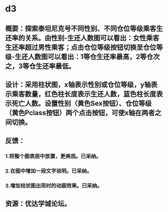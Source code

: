 # d3
## 概要：探索泰坦尼克号不同性别、不同仓位等级乘客生还率的关系。由性别-生还人数图可以看出：女性乘客生还率超过男性乘客；点击仓位等级按钮切换至仓位等级-生还人数图可以看出：1等仓生还率最高，2等仓次之，3等仓生还率最低。
## 设计：采用柱状图，x轴表示性别或仓位等级，y轴表示乘客数量，红色柱长度表示生还人数，蓝色柱长度表示死亡人数。设置性别（黄色Sex按钮）、仓位等级（黄色Pclass按钮）两个点击按钮，可使x轴在两者之间切换。
## 反馈：
### 1.将整个图表居中放置，更美观。已采纳。
### 2.在图中增加一段文字说明。已采纳。
### 3.增加柱状图出现时的动画效果。已采纳。
## 资源：优达学城论坛。
